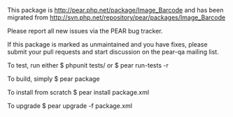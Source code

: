 This package is http://pear.php.net/package/Image_Barcode and has been migrated from http://svn.php.net/repository/pear/packages/Image_Barcode

Please report all new issues via the PEAR bug tracker.

If this package is marked as unmaintained and you have fixes, please submit your pull requests and start discussion on the pear-qa mailing list.

To test, run either
$ phpunit tests/
  or
$ pear run-tests -r

To build, simply
$ pear package

To install from scratch
$ pear install package.xml

To upgrade
$ pear upgrade -f package.xml


